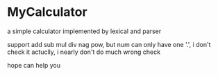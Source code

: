 # MyCalculator
a simple calculator implemented by lexical and parser

support add sub mul div nag pow, but num can only have one '.', i don't check it
actuclly, i nearly don't do much wrong check

hope can help you
